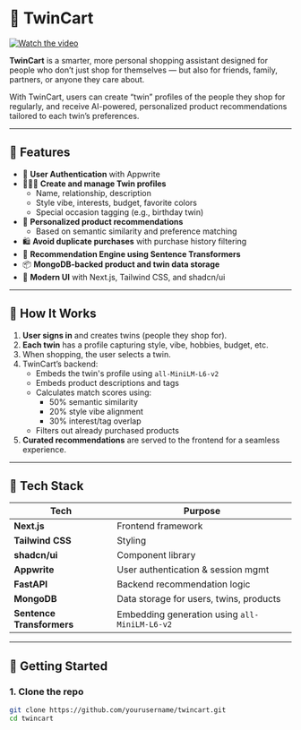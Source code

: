 # 🛒 TwinCart

[![Watch the video](https://img.shields.io/badge/Watch%20Demo-YouTube-red?logo=youtube)](https://youtu.be/lsYnPlwjhNQ?si=uagE6QT0q2b1v4iq)

**TwinCart** is a smarter, more personal shopping assistant designed for people who don’t just shop for themselves — but also for friends, family, partners, or anyone they care about.

With TwinCart, users can create “twin” profiles of the people they shop for regularly, and receive AI-powered, personalized product recommendations tailored to each twin’s preferences.

---

## 🌟 Features

- 🔐 **User Authentication** with Appwrite
- 🧑‍🤝‍🧑 **Create and manage Twin profiles**
  - Name, relationship, description
  - Style vibe, interests, budget, favorite colors
  - Special occasion tagging (e.g., birthday twin)
- 🎯 **Personalized product recommendations**
  - Based on semantic similarity and preference matching
- 🛍️ **Avoid duplicate purchases** with purchase history filtering
- 🧠 **Recommendation Engine using Sentence Transformers**
- 📦 **MongoDB-backed product and twin data storage**
- 📱 **Modern UI** with Next.js, Tailwind CSS, and shadcn/ui

---

## 🧠 How It Works

1. **User signs in** and creates twins (people they shop for).
2. **Each twin** has a profile capturing style, vibe, hobbies, budget, etc.
3. When shopping, the user selects a twin.
4. TwinCart’s backend:
   - Embeds the twin's profile using `all-MiniLM-L6-v2`
   - Embeds product descriptions and tags
   - Calculates match scores using:
     - 50% semantic similarity
     - 20% style vibe alignment
     - 30% interest/tag overlap
   - Filters out already purchased products
5. **Curated recommendations** are served to the frontend for a seamless experience.

---

## 🧰 Tech Stack

| Tech              | Purpose                             |
|-------------------|-------------------------------------|
| **Next.js**       | Frontend framework                  |
| **Tailwind CSS**  | Styling                             |
| **shadcn/ui**     | Component library                   |
| **Appwrite**      | User authentication & session mgmt |
| **FastAPI**       | Backend recommendation logic        |
| **MongoDB**       | Data storage for users, twins, products |
| **Sentence Transformers** | Embedding generation using `all-MiniLM-L6-v2` |

---

## 🚀 Getting Started

### 1. Clone the repo
```bash
git clone https://github.com/yourusername/twincart.git
cd twincart
